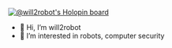 [![@will2robot's Holopin board](https://holopin.io/api/user/board?user=will2robot)](https://holopin.io/@will2robot)

- 👋 Hi, I’m will2robot
- 👀 I’m interested in robots, computer security

<!---
will2robot/will2robot is a ✨ special ✨ repository because its `README.md` (this file) appears on your GitHub profile.
You can click the Preview link to take a look at your changes.
--->
